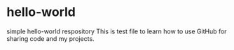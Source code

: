 # hello-world
simple hello-world respository
This is test file to learn how to use GitHub for sharing code and my projects.
